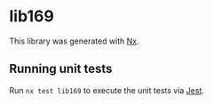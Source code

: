 # lib169

This library was generated with [Nx](https://nx.dev).


## Running unit tests

Run `nx test lib169` to execute the unit tests via [Jest](https://jestjs.io).


